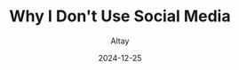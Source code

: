 ---
author: "Altay"
title: "Why I Don't Use Social Media"
date: "2024-12-25"
description: "This is a collection of articles that I aim to research, write, and post on this blog!"
ShowToc: true
TocOpen: false
# draft: true
---